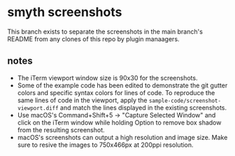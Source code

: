 # smyth screenshots

This branch exists to separate the screenshots in the main branch's README from any clones of this repo by plugin manaagers.

## notes

* The iTerm viewport window size is 90x30 for the screenshots.
* Some of the example code has been edited to demonstrate the git gutter colors and specific syntax colors for lines of code. To reproduce the same lines of code in the viewport, apply the `sample-code/screenshot-viewport.diff` and match the lines displayed in the existing screenshots.
* Use macOS's Command+Shift+5 -> "Capture Selected Window" and click on the iTerm window while holding Option to remove box shadow from the resulting screenshot.
* macOS's screenshots can output a high resolution and image size. Make sure to resive the images to 750x466px at 200ppi resolution.
